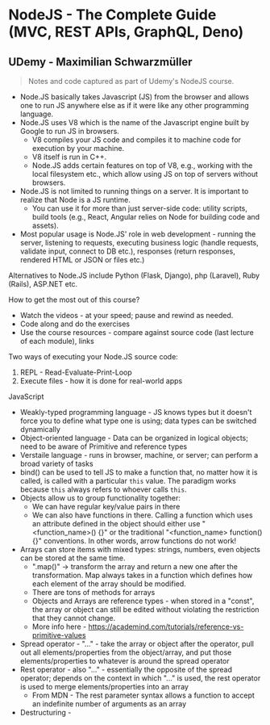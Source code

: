 # NodeJS - The Complete Guide (MVC, REST APIs, GraphQL, Deno)
## UDemy - Maximilian Schwarzmüller
> Notes and code captured as part of Udemy's NodeJS course.

* Node.JS basically takes Javascript (JS) from the browser and allows one to run JS anywhere else as if it were like any other programming language.
* Node.JS uses V8 which is the name of the Javascript engine built by Google to run JS in browsers.
    * V8 compiles your JS code and compiles it to machine code for execution by your machine.
    * V8 itself is run in C++.
    * Node.JS adds certain features on top of V8, e.g., working with the local filesystem etc., which allow using JS on top of servers without browsers.
* Node.JS is not limited to running things on a server. It is important to realize that Node is a JS runtime.
  * You can use it for more than just server-side code: utility scripts, build tools (e.g., React, Angular relies on Node for building code and assets).
* Most popular usage is Node.JS' role in web development - running the server, listening to requests, executing business logic (handle requests, validate input, connect to DB etc.), responses (return responses, rendered HTML or JSON or files etc.)

Alternatives to Node.JS include Python (Flask, Django), php (Laravel), Ruby (Rails), ASP.NET etc.

How to get the most out of this course?
* Watch the videos - at your speed; pause and rewind as needed.
* Code along and do the exercises
* Use the course resources - compare against source code (last lecture of each module), links

Two ways of executing your Node.JS source code:
1. REPL - Read-Evaluate-Print-Loop
2. Execute files - how it is done for real-world apps

JavaScript
* Weakly-typed programming language - JS knows types but it doesn't force you to define what type one is using; data types can be switched dynamically
* Object-oriented language - Data can be organized in logical objects; need to be aware of Primitive and reference types
* Verstaile language - runs in browser, machine, or server; can perform a broad variety of tasks
* bind() can be used to tell JS to make a function that, no matter how it is called, is called with a particular `this` value. The paradigm works because `this` always refers to whoever calls `this`.
* Objects allow us to group functionality together:
  * We can have regular key/value pairs in there
  * We can also have functions in there. Calling a function which uses an attribute defined in the object should either use "<function_name>() {}" or the traditional "<function_name> function() {}" conventions. In other words, arrow functions do not work!
* Arrays can store items with mixed types: strings, numbers, even objects can be stored at the same time.
  * ".map()" -> transform the array and return a new one after the transformation. Map always takes in a function which defines how each element of the array should be modified.
  * There are tons of methods for arrays
  * Objects and Arrays are reference types - when stored in a "const", the array or object can still be edited without violating the restriction that they cannot change.
  * More info here - https://academind.com/tutorials/reference-vs-primitive-values
* Spread operator - "..." - take the array or object after the operator, pull out all elements/properties from the object/array, and put those elements/properties to whatever is around the spread operator
* Rest operator - also "..." - essentially the opposite of the spread operator; depends on the context in which "..." is used, the rest operator is used to merge elements/properties into an array
  * From MDN - The rest parameter syntax allows a function to accept an indefinite number of arguments as an array
* Destructuring - 
